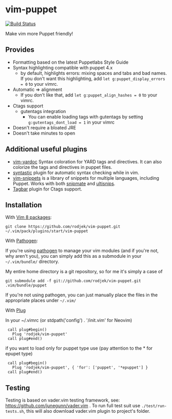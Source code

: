 vim-puppet
==========

[![Build
Status](https://secure.travis-ci.org/rodjek/vim-puppet.png)](http://travis-ci.org/rodjek/vim-puppet)

Make vim more Puppet friendly!

Provides
--------

* Formatting based on the latest Puppetlabs Style Guide
* Syntax highlighting compatible with puppet 4.x
  * by default, highlights errors: mixing spaces and tabs and bad names. If you
    don't want this highlighting, add `let g:puppet_display_errors = 0` to your
    vimrc.
* Automatic => alignment
  * If you don't like that, add `let g:puppet_align_hashes = 0` to your vimrc.
* Ctags support
  * gutentags integration
    * You can enable loading tags with gutentags by setting
      `g:gutentags_dont_load = 1` in your vimrc
* Doesn't require a bloated JRE
* Doesn't take minutes to open

Additional useful plugins
-------------------------

* [vim-yardoc](https://github.com/noprompt/vim-yardoc) Syntax coloration for
  YARD tags and directives. It can also colorize the tags and directives in
  puppet files.
* [syntastic](https://github.com/scrooloose/syntastic) plugin for automatic
   syntax checking while in vim.
* [vim-snippets](https://github.com/honza/vim-snippets) is a library of
  snippets for multiple languages, including Puppet. Works with both
  [snipmate](https://github.com/garbas/vim-snipmate) and
  [ultisnips](https://github.com/SirVer/ultisnips).
* [Tagbar](https://github.com/majutsushi/tagbar) plugin for Ctags support.

Installation
------------

With [Vim 8 packages](http://vimhelp.appspot.com/repeat.txt.html#packages):

    git clone https://github.com/rodjek/vim-puppet.git ~/.vim/pack/plugins/start/vim-puppet

With [Pathogen](https://github.com/tpope/vim-pathogen):

If you're using [pathogen](https://github.com/tpope/vim-pathogen) to manage
your vim modules (and if you're not, why aren't you), you can simply add this
as a submodule in your `~/.vim/bundle/` directory.

My entire home directory is a git repository, so for me it's simply a case of

    git submodule add -f git://github.com/rodjek/vim-puppet.git .vim/bundle/puppet

If you're not using pathogen, you can just manually place the files in the
appropriate places under `~/.vim/`

With [Plug](https://github.com/junegunn/vim-plug)

In your ~/.vimrc (or stdpath('config') . '/init.vim' for Neovim)

```vim
 call plug#begin()
   Plug 'rodjek/vim-puppet'
 call plug#end()
```

if you want to load only for puppet type use (pay attention to the * for epupet type)

```vim
 call plug#begin()
   Plug 'rodjek/vim-puppet', { 'for': ['puppet', '*epuppet'] }
 call plug#end()
```

Testing
-------

Testing is based on vader.vim testing framework, see:
<https://github.com/junegunn/vader.vim> . To run full test suit use
`./test/run-tests.sh`, this will also download vader.vim plugin to project's
folder.
